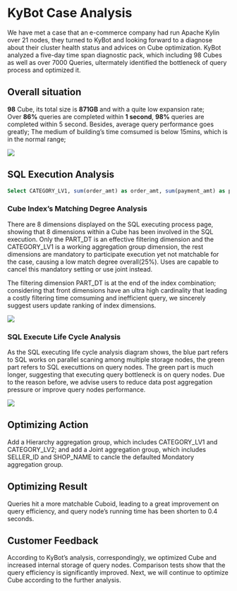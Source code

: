 # KyBot Case Analysis

We have met a case that an e-commerce company had run Apache Kylin over 21 nodes, they turned to KyBot and looking forward to a diagnose about their cluster health status and advices on Cube optimization. KyBot analyzed a five-day time span diagnostic pack, which including 98 Cubes as well as over 7000 Queries, ultermately identified the bottleneck of query process and optimized it.

## Overall situation

**98** Cube, its total size is **871GB** and with a quite low expansion rate;
Over **86%** queries are completed within **1 second**, **98%** queries are completed within 5 second. Besides, average query performance goes greatly;
The medium of building’s time comsumed is below 15mins, which is in the normal range;

![](https://kyligence.io/wp-content/uploads/2016/11/01-1.png)


## SQL Execution Analysis

```sql
Select CATEGORY_LV1, sum(order_amt) as order_amt, sum(payment_amt) as payment_amt, sum(discount_amt) as discount_amt, sum(shipping_fee) as shipping_fee, sum(tax_amt) astax_amt, sum(coupon_amt) as coupon_amt, count(distinct CUSTOMER_ID) as uv, count(distinct SHIPPING_AGT_ID) as shipping_agt, count(distinct province_id) as province from t_sales_order WHERE PART_DT > ’20160901’ and  PART_DT < ’20161001’ group by CATEGORY_LV1 order by CATEGORY_LV1
```

### Cube Index’s Matching Degree Analysis
There are 8 dimensions displayed on the SQL executing process page, showing that 8 dimensions within a Cube has been involved in the SQL execution. Only the PART_DT is an effective filtering dimension and the CATEGORY_LV1 is a working aggregation group dimension, the rest dimensions are mandatory to participate execution yet not matchable for the case, causing a low match degree overall(25%). Uses are capable to cancel this mandatory setting or use joint instead.

The filtering dimension PART_DT is at the end of the index combination; considering that front dimensions have an ultra high cardinality that leading a costly filtering time comsuming and inefficient query, we sincerely suggest users update ranking of index dimensions.

![](https://kyligence.io/wp-content/uploads/2016/11/02-1.png)

### SQL Execute Life Cycle Analysis

As the SQL executing life cycle analysis diagram shows, the blue part refers to SQL works on parallel scaning among multiple storage nodes, the green part refers to SQL executtions on query nodes. The green part is much longer, suggesting that executing query bottleneck is on query nodes. Due to the reason before, we advise users to reduce data post aggregation pressure or improve query nodes performance.

![](https://kyligence.io/wp-content/uploads/2016/11/03-1.png)

## Optimizing Action

Add a Hierarchy aggregation group, which includes CATEGORY_LV1 and CATEGORY_LV2; and add a Joint aggregation group, which includes SELLER_ID and SHOP_NAME to cancle the defaulted Mondatory aggregation group.

## Optimizing Result

Queries hit a more matchable Cuboid, leading to a great improvement on query efficiency, and query node’s running time has been shorten to 0.4 seconds.

## Customer Feedback

According to KyBot’s analysis, correspondingly, we optimized Cube and increased internal storage of query nodes. Comparison tests show that the query efficiency is significantly improved. Next, we will continue to optimize Cube according to the further analysis.